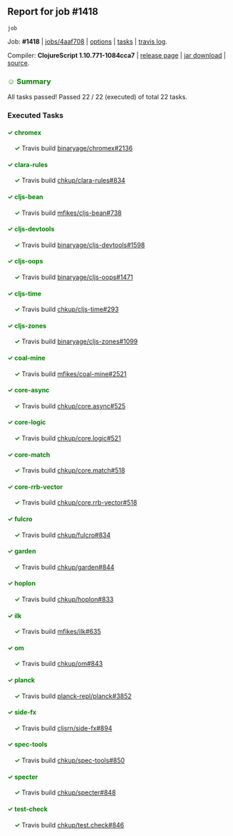 ## Report for job #1418
```
job
```


Job: **#1418** | [jobs/4aaf708](https://github.com/cljs-oss/canary/commit/4aaf708867e0301f023ad6a700c4a138220e4217) | [options](options.edn) | [tasks](tasks.edn) | [travis log](https://travis-ci.org/cljs-oss/canary/builds/691262249).

Compiler: **ClojureScript 1.10.771-1084cca7** | [release page](https://github.com/cljs-oss/canary/releases/tag/r1.10.771-1084cca7) | [jar download](https://github.com/cljs-oss/canary/releases/download/r1.10.771-1084cca7/clojurescript-1.10.771-1084cca7.jar) | [source](https://github.com/clojure/clojurescript/commit/1084cca73ac5082ae76f1939356f664f35284c4d).

### <b style='color:green'>☺ Summary</b>

All tasks passed! Passed 22 / 22 (executed) of total 22 tasks.

### Executed Tasks

#### <b style='color:green'>&#x2713; chromex</b>
&nbsp;&nbsp;&nbsp;&nbsp;<b style='color:green'>&#x2713;</b> Travis build [binaryage/chromex#2136](https://travis-ci.org/binaryage/chromex/builds/691262913)<br>

#### <b style='color:green'>&#x2713; clara-rules</b>
&nbsp;&nbsp;&nbsp;&nbsp;<b style='color:green'>&#x2713;</b> Travis build [chkup/clara-rules#834](https://travis-ci.org/chkup/clara-rules/builds/691262920)<br>

#### <b style='color:green'>&#x2713; cljs-bean</b>
&nbsp;&nbsp;&nbsp;&nbsp;<b style='color:green'>&#x2713;</b> Travis build [mfikes/cljs-bean#738](https://travis-ci.org/mfikes/cljs-bean/builds/691262922)<br>

#### <b style='color:green'>&#x2713; cljs-devtools</b>
&nbsp;&nbsp;&nbsp;&nbsp;<b style='color:green'>&#x2713;</b> Travis build [binaryage/cljs-devtools#1598](https://travis-ci.org/binaryage/cljs-devtools/builds/691262926)<br>

#### <b style='color:green'>&#x2713; cljs-oops</b>
&nbsp;&nbsp;&nbsp;&nbsp;<b style='color:green'>&#x2713;</b> Travis build [binaryage/cljs-oops#1471](https://travis-ci.org/binaryage/cljs-oops/builds/691262928)<br>

#### <b style='color:green'>&#x2713; cljs-time</b>
&nbsp;&nbsp;&nbsp;&nbsp;<b style='color:green'>&#x2713;</b> Travis build [chkup/cljs-time#293](https://travis-ci.org/chkup/cljs-time/builds/691262932)<br>

#### <b style='color:green'>&#x2713; cljs-zones</b>
&nbsp;&nbsp;&nbsp;&nbsp;<b style='color:green'>&#x2713;</b> Travis build [binaryage/cljs-zones#1099](https://travis-ci.org/binaryage/cljs-zones/builds/691262935)<br>

#### <b style='color:green'>&#x2713; coal-mine</b>
&nbsp;&nbsp;&nbsp;&nbsp;<b style='color:green'>&#x2713;</b> Travis build [mfikes/coal-mine#2521](https://travis-ci.org/mfikes/coal-mine/builds/691262949)<br>

#### <b style='color:green'>&#x2713; core-async</b>
&nbsp;&nbsp;&nbsp;&nbsp;<b style='color:green'>&#x2713;</b> Travis build [chkup/core.async#525](https://travis-ci.org/chkup/core.async/builds/691262955)<br>

#### <b style='color:green'>&#x2713; core-logic</b>
&nbsp;&nbsp;&nbsp;&nbsp;<b style='color:green'>&#x2713;</b> Travis build [chkup/core.logic#521](https://travis-ci.org/chkup/core.logic/builds/691262960)<br>

#### <b style='color:green'>&#x2713; core-match</b>
&nbsp;&nbsp;&nbsp;&nbsp;<b style='color:green'>&#x2713;</b> Travis build [chkup/core.match#518](https://travis-ci.org/chkup/core.match/builds/691262967)<br>

#### <b style='color:green'>&#x2713; core-rrb-vector</b>
&nbsp;&nbsp;&nbsp;&nbsp;<b style='color:green'>&#x2713;</b> Travis build [chkup/core.rrb-vector#518](https://travis-ci.org/chkup/core.rrb-vector/builds/691262975)<br>

#### <b style='color:green'>&#x2713; fulcro</b>
&nbsp;&nbsp;&nbsp;&nbsp;<b style='color:green'>&#x2713;</b> Travis build [chkup/fulcro#834](https://travis-ci.org/chkup/fulcro/builds/691263000)<br>

#### <b style='color:green'>&#x2713; garden</b>
&nbsp;&nbsp;&nbsp;&nbsp;<b style='color:green'>&#x2713;</b> Travis build [chkup/garden#844](https://travis-ci.org/chkup/garden/builds/691263027)<br>

#### <b style='color:green'>&#x2713; hoplon</b>
&nbsp;&nbsp;&nbsp;&nbsp;<b style='color:green'>&#x2713;</b> Travis build [chkup/hoplon#833](https://travis-ci.org/chkup/hoplon/builds/691263194)<br>

#### <b style='color:green'>&#x2713; ilk</b>
&nbsp;&nbsp;&nbsp;&nbsp;<b style='color:green'>&#x2713;</b> Travis build [mfikes/ilk#635](https://travis-ci.org/mfikes/ilk/builds/691263031)<br>

#### <b style='color:green'>&#x2713; om</b>
&nbsp;&nbsp;&nbsp;&nbsp;<b style='color:green'>&#x2713;</b> Travis build [chkup/om#843](https://travis-ci.org/chkup/om/builds/691263107)<br>

#### <b style='color:green'>&#x2713; planck</b>
&nbsp;&nbsp;&nbsp;&nbsp;<b style='color:green'>&#x2713;</b> Travis build [planck-repl/planck#3852](https://travis-ci.org/planck-repl/planck/builds/691263198)<br>

#### <b style='color:green'>&#x2713; side-fx</b>
&nbsp;&nbsp;&nbsp;&nbsp;<b style='color:green'>&#x2713;</b> Travis build [cljsrn/side-fx#894](https://travis-ci.org/cljsrn/side-fx/builds/691263163)<br>

#### <b style='color:green'>&#x2713; spec-tools</b>
&nbsp;&nbsp;&nbsp;&nbsp;<b style='color:green'>&#x2713;</b> Travis build [chkup/spec-tools#850](https://travis-ci.org/chkup/spec-tools/builds/691263124)<br>

#### <b style='color:green'>&#x2713; specter</b>
&nbsp;&nbsp;&nbsp;&nbsp;<b style='color:green'>&#x2713;</b> Travis build [chkup/specter#848](https://travis-ci.org/chkup/specter/builds/691263183)<br>

#### <b style='color:green'>&#x2713; test-check</b>
&nbsp;&nbsp;&nbsp;&nbsp;<b style='color:green'>&#x2713;</b> Travis build [chkup/test.check#846](https://travis-ci.org/chkup/test.check/builds/691263214)<br>